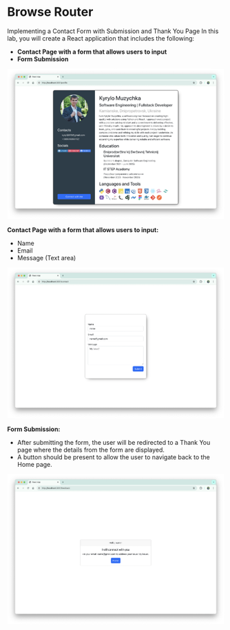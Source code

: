 # Browse Router

Implementing a Contact Form with Submission and Thank You Page
In this lab, you will create a React application that includes the following:
- **Contact Page with a form that allows users to input**
- **Form Submission**

![Lab4](./docs/screen1.png)

**Contact Page with a form that allows users to input:**
- Name
- Email
- Message (Text area)

![Lab4](./docs/screen2.png)

**Form Submission:**
- After submitting the form, the user will be redirected to a Thank You page where the details from the form are displayed.
- A button should be present to allow the user to navigate back to the Home page.

![Lab4](./docs/screen3.png)